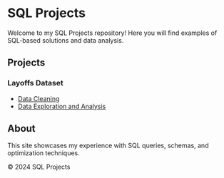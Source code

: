 # SQL Projects
Welcome to my SQL Projects repository! Here you will find examples of SQL-based solutions and data analysis.

## Projects
### Layoffs Dataset
- [Data Cleaning](./Data_Cleaning_Layoffs.md)
- [Data Exploration and Analysis](./Data_Exploration_Layoffs.md)

## About
This site showcases my experience with SQL queries, schemas, and optimization techniques.

© 2024 SQL Projects
